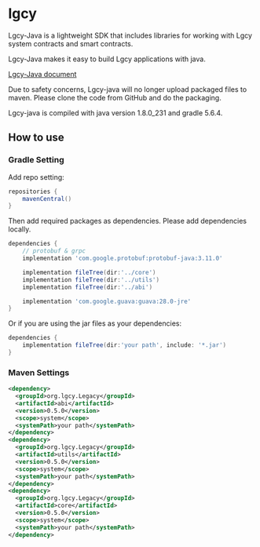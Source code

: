 # lgcy

Lgcy-Java is a lightweight SDK that includes libraries for working with Lgcy system contracts and smart contracts.

Lgcy-Java makes it easy to build Lgcy applications with java.

[Lgcy-Java document](https://developers.tron.network/docs/Lgcy-java)

Due to safety concerns, Lgcy-java will no longer upload packaged files to maven. Please clone the code from GitHub and do the packaging.

Lgcy-java is compiled with java version 1.8.0_231 and gradle 5.6.4.

## How to use

### Gradle Setting

Add repo setting:

```groovy
repositories {
    mavenCentral()
}
```

Then add required packages as dependencies. Please add dependencies locally.

```groovy
dependencies {
    // protobuf & grpc
    implementation 'com.google.protobuf:protobuf-java:3.11.0'

    implementation fileTree(dir:'../core')
    implementation fileTree(dir:'../utils')
    implementation fileTree(dir:'../abi')

    implementation 'com.google.guava:guava:28.0-jre'
}
```

Or if you are using the jar files as your dependencies:

```groovy
dependencies {
    implementation fileTree(dir:'your path', include: '*.jar')
}
```

### Maven Settings

```xml
<dependency>
  <groupId>org.lgcy.Legacy</groupId>
  <artifactId>abi</artifactId>
  <version>0.5.0</version>
  <scope>system</scope>
  <systemPath>your path</systemPath>
</dependency>
<dependency>
  <groupId>org.lgcy.Legacy</groupId>
  <artifactId>utils</artifactId>
  <version>0.5.0</version>
  <scope>system</scope>
  <systemPath>your path</systemPath>
</dependency>
<dependency>
  <groupId>org.lgcy.Legacy</groupId>
  <artifactId>core</artifactId>
  <version>0.5.0</version>
  <scope>system</scope>
  <systemPath>your path</systemPath>
</dependency>
```
